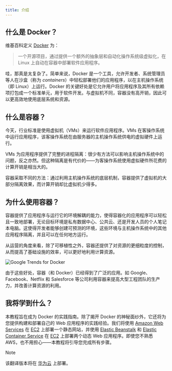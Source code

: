 ```yaml
---
title: 介绍
---
```


## 什么是 Docker？

维基百科定义 [Docker](https://www.docker.com/) 为：

> 一个开源项目，通过提供一个额外的抽象层和自动化操作系统级虚拟化，在 Linux 上自动在容器中部署软件应用程序。

哇，那真是太复杂了。简单来说，Docker 是一个工具，允许开发者、系统管理员等人在沙盒（称为 _containers_）中轻松部署他们的应用程序，以在主机操作系统（即 Linux）上运行。Docker 的关键好处是它允许用户将应用程序及其所有依赖项打包成一个标准单元，用于软件开发。与虚拟机不同，容器没有高开销，因此可以更高效地使用底层系统和资源。

## 什么是容器？

今天，行业标准是使用虚拟机（VMs）来运行软件应用程序。VMs 在客操作系统中运行应用程序，该客操作系统在由服务器的主机操作系统供电的虚拟硬件上运行。

VMs 为应用程序提供了完整的进程隔离：很少有方法可以影响主机操作系统中的问题，反之亦然。但这种隔离是有代价的——为客操作系统使用虚拟硬件所花费的计算开销是相当大的。

容器采取不同的方法：通过利用主机操作系统的底层机制，容器提供了虚拟机的大部分隔离效果，而计算开销却比虚拟机少得多。

## 为什么使用容器？

容器提供了应用程序与运行它的环境解耦的能力，使得容器化的应用程序可以轻松且一致地部署，无论目标环境是私有数据中心、公共云、还是开发人员的个人笔记本电脑。这使得开发者能够创建可预测的环境，这些环境与主机操作系统中的其他应用程序隔离，并且可以在任何地方运行。

从运营的角度来看，除了可移植性之外，容器还提供了对资源的更细粒度的控制，从而提高了基础设施的效率，可以更好地利用计算资源。

![Google Trends for Docker](https://d33wubrfki0l68.cloudfront.net/7ab09bbf5dbd56cffdddd1ae653395053a985228/7b180/images/interest.png)

由于这些好处，容器（和 Docker）已经得到了广泛的应用。如 Google、Facebook、Netflix 和 Salesforce 等公司利用容器来提高大型工程团队的生产力，并改善计算资源的利用。

## 我将学到什么？

本教程旨在成为 Docker 的实践指南。除了揭开 Docker 的神秘面纱外，它还将为您提供构建和部署自己的 Web 应用程序的实践经验。我们将使用 [Amazon Web Services](http://aws.amazon.com) 在 [EC2](https://aws.amazon.com/ec2/) 上部署一个静态网站，并使用 [Elastic Beanstalk](https://aws.amazon.com/elasticbeanstalk/) 和 [Elastic Container Service](https://aws.amazon.com/ecs/) 在 [EC2](https://aws.amazon.com/ec2/) 上部署两个动态 Web 应用程序。即使您不熟悉 AWS，也不用担心——本教程将引导您完成所有步骤。

> [!NOTE]
> 该翻译版本将在 [华为云](https://www.huaweicloud.com/) 上部署。
